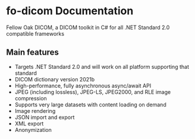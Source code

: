 # fo-dicom Documentation

Fellow Oak DICOM, a DICOM toolkit in C# for all .NET Standard 2.0 compatible frameworks

## Main features
- Targets .NET Standard 2.0 and will work on all platform supporting that standard
- DICOM dictionary version 2021b
- High-performance, fully asynchronous async/await API
- JPEG (including lossless), JPEG-LS, JPEG2000, and RLE image compression
- Supports very large datasets with content loading on demand
- Image rendering
- JSON import and export
- XML export
- Anonymization
